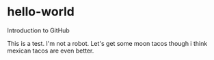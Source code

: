 # hello-world
Introduction to GitHub

This is a test. I'm not a robot. Let's get some moon tacos though i think mexican tacos are even better.
